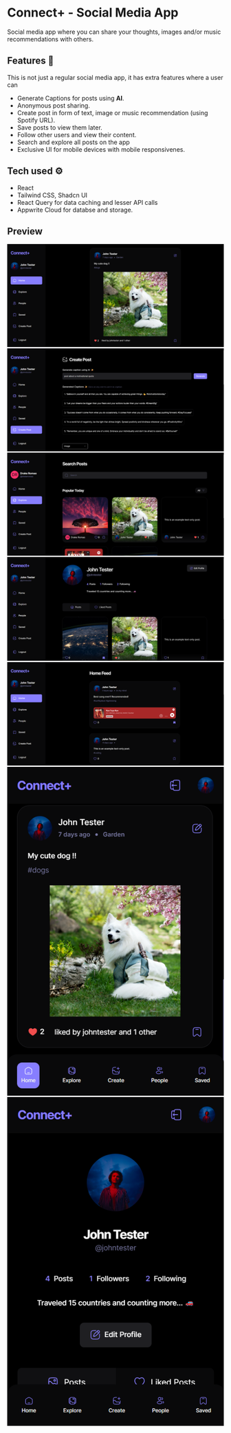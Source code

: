 # Connect+ - Social Media App

Social media app where you can share your thoughts, images and/or music recommendations with others.


## Features 📃
This is not just a regular social media app, it has extra features where a user can
- Generate Captions for posts using **AI**.
- Anonymous post sharing.
- Create post in form of text, image or music recommendation (using Spotify URL).
- Save posts to view them later.
- Follow other users and view their content.
- Search and explore all posts on the app
- Exclusive UI for mobile devices with mobile responsivenes.

## Tech used ⚙️
- React
- Tailwind CSS, Shadcn UI
- React Query for data caching and lesser API calls
- Appwrite Cloud for databse and storage.

## Preview

![Home Page](./screenshots/home-page.png)
![Home Page](./screenshots/create-post-with-caption.png)
![Home Page](./screenshots/explore-page.png)
![Home Page](./screenshots/profile-page.png)
![Home Page](./screenshots/music-text-post.png)
![Home Page](./screenshots/mobile-home-page.png)![Home Page](./screenshots/mobile-profile-page.png)
